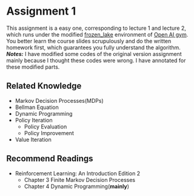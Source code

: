 # Assignment 1
This assignment is a easy one, corresponding to lecture 1 and lecture 2, which runs under the modified [frozen_lake](https://github.com/openai/gym/blob/master/gym/envs/toy_text/frozen_lake.py) environment of [Open AI gym](https://gym.openai.com/). You better learn the course slides scrupulously and do the written homework first, which guarantees you fully understand the algorithm.  
***Notes:*** I have modified some codes of the original version assignment mainly because I thought these codes were wrong. I have annotated for these modified parts.

## Related Knowledge
* Markov Decision Processes(MDPs) 
* Bellman Equation
* Dynamic Programming
* Policy Iteration
  * Policy Evaluation
  * Policy Improvement
* Value Iteration

## Recommend Readings
* Reinforcement Learning: An Introduction Edition 2
  * Chapter 3 Finite Markov Decision Processes
  * Chapter 4 Dynamic Programming(**mainly**)
